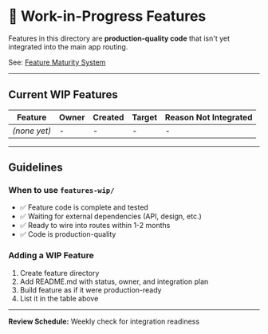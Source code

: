 # 🚧 Work-in-Progress Features

Features in this directory are **production-quality code** that isn't yet integrated into the main app routing.

See: [Feature Maturity System](../../../../docs/devtools/FEATURE_MATURITY_SYSTEM.md)

---

## Current WIP Features

| Feature | Owner | Created | Target | Reason Not Integrated |
|---------|-------|---------|--------|----------------------|
| _(none yet)_ | - | - | - | - |

---

## Guidelines

### When to use `features-wip/`
- ✅ Feature code is complete and tested
- ✅ Waiting for external dependencies (API, design, etc.)
- ✅ Ready to wire into routes within 1-2 months
- ✅ Code is production-quality

### Adding a WIP Feature
1. Create feature directory
2. Add README.md with status, owner, and integration plan
3. Build feature as if it were production-ready
4. List it in the table above

---

**Review Schedule:** Weekly check for integration readiness

